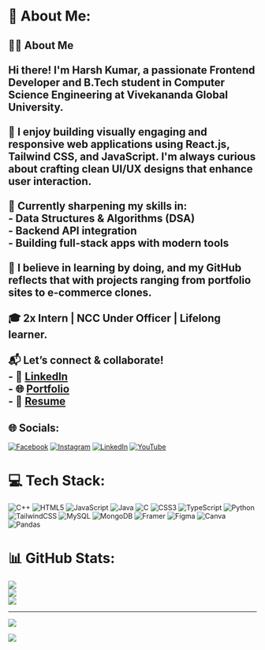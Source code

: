 # 💫 About Me:
## 👨‍💻 About Me<br><br>Hi there! I'm **Harsh Kumar**, a passionate Frontend Developer and B.Tech student in Computer Science Engineering at Vivekananda Global University.<br><br>🚀 I enjoy building visually engaging and responsive web applications using **React.js**, **Tailwind CSS**, and **JavaScript**. I'm always curious about crafting clean UI/UX designs that enhance user interaction.<br><br>🎯 Currently sharpening my skills in:<br>- Data Structures & Algorithms (DSA)<br>- Backend API integration<br>- Building full-stack apps with modern tools<br><br>🧠 I believe in learning by doing, and my GitHub reflects that with projects ranging from portfolio sites to e-commerce clones.<br><br>🎓 2x Intern | NCC Under Officer | Lifelong learner.<br><br>📬 **Let’s connect & collaborate!**<br>- 💼 [LinkedIn](https://www.linkedin.com/in/harsh-kumar-984)<br>- 🌐 [Portfolio](https://your-portfolio-link.com)<br>- 📂 [Resume](https://your-resume-link.com)<br>


## 🌐 Socials:
[![Facebook](https://img.shields.io/badge/Facebook-%231877F2.svg?logo=Facebook&logoColor=white)](https://facebook.com/https://facebook.com/harsh.0565) [![Instagram](https://img.shields.io/badge/Instagram-%23E4405F.svg?logo=Instagram&logoColor=white)](https://instagram.com/harsh__sharmaa05) [![LinkedIn](https://img.shields.io/badge/LinkedIn-%230077B5.svg?logo=linkedin&logoColor=white)](https://linkedin.com/in/harsh-kumardev) [![YouTube](https://img.shields.io/badge/YouTube-%23FF0000.svg?logo=YouTube&logoColor=white)](https://youtube.com/@harshsharma0110) 

# 💻 Tech Stack:
![C++](https://img.shields.io/badge/c++-%2300599C.svg?style=for-the-badge&logo=c%2B%2B&logoColor=white) ![HTML5](https://img.shields.io/badge/html5-%23E34F26.svg?style=for-the-badge&logo=html5&logoColor=white) ![JavaScript](https://img.shields.io/badge/javascript-%23323330.svg?style=for-the-badge&logo=javascript&logoColor=%23F7DF1E) ![Java](https://img.shields.io/badge/java-%23ED8B00.svg?style=for-the-badge&logo=openjdk&logoColor=white) ![C](https://img.shields.io/badge/c-%2300599C.svg?style=for-the-badge&logo=c&logoColor=white) ![CSS3](https://img.shields.io/badge/css3-%231572B6.svg?style=for-the-badge&logo=css3&logoColor=white) ![TypeScript](https://img.shields.io/badge/typescript-%23007ACC.svg?style=for-the-badge&logo=typescript&logoColor=white) ![Python](https://img.shields.io/badge/python-3670A0?style=for-the-badge&logo=python&logoColor=ffdd54) ![TailwindCSS](https://img.shields.io/badge/tailwindcss-%2338B2AC.svg?style=for-the-badge&logo=tailwind-css&logoColor=white) ![MySQL](https://img.shields.io/badge/mysql-4479A1.svg?style=for-the-badge&logo=mysql&logoColor=white) ![MongoDB](https://img.shields.io/badge/MongoDB-%234ea94b.svg?style=for-the-badge&logo=mongodb&logoColor=white) ![Framer](https://img.shields.io/badge/Framer-black?style=for-the-badge&logo=framer&logoColor=blue) ![Figma](https://img.shields.io/badge/figma-%23F24E1E.svg?style=for-the-badge&logo=figma&logoColor=white) ![Canva](https://img.shields.io/badge/Canva-%2300C4CC.svg?style=for-the-badge&logo=Canva&logoColor=white) ![Pandas](https://img.shields.io/badge/pandas-%23150458.svg?style=for-the-badge&logo=pandas&logoColor=white)
# 📊 GitHub Stats:
![](https://github-readme-stats.vercel.app/api?username=harsh050110&theme=dark&hide_border=false&include_all_commits=false&count_private=false)<br/>
![](https://nirzak-streak-stats.vercel.app/?user=harsh050110&theme=dark&hide_border=false)<br/>
![](https://github-readme-stats.vercel.app/api/top-langs/?username=harsh050110&theme=dark&hide_border=false&include_all_commits=false&count_private=false&layout=compact)

---
[![](https://visitcount.itsvg.in/api?id=harsh050110&icon=0&color=0)](https://visitcount.itsvg.in)

<!-- Proudly created with GPRM ( https://gprm.itsvg.in ) -->
<img src="https://readme-typing-svg.herokuapp.com?font=Fira+Code&size=22&pause=1000&color=0A4BFF&center=true&vCenter=true&width=440&height=50&lines=Frontend+Developer;React+Lover;Currently+Learning+DSA" />



